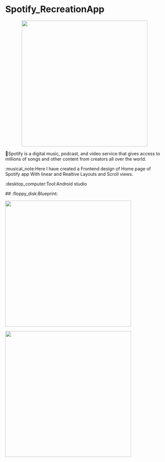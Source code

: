# Spotify_RecreationApp
<p align="center">
  <img src="https://github.com/KiruthigaRavi/Spotify_RecreationApp/assets/104771518/01e363f3-3828-4bb5-a1f7-c6e509a0ae07" width="400" />
</p>
<p>

:musical_note:Spotify is a digital music, podcast, and video service that gives access to millions of songs and other content from creators all over the world.</p>
<p>:musical_note:Here I have created a Frontend design of Home page of Spotify app With linear and  Realtive Layouts and Scroll views.</p>
<p>:desktop_computer:Tool:Android studio</p>
## :floppy_disk:Blueprint:

<p><img src="https://github.com/KiruthigaRavi/Spotify_RecreationApp/assets/104771518/b6e1b445-7d12-4bdf-883a-7801271b27e4" width="400"></p>
<p><img src="https://github.com/KiruthigaRavi/Spotify_RecreationApp/assets/104771518/6986c38c-3ea0-4f6d-881e-83fc84701db5" width="400"></p>
